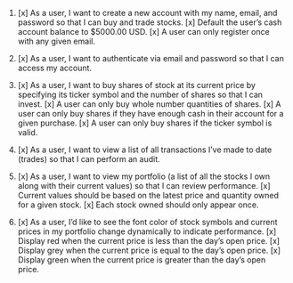 1. [x] As a user, I want to create a new account with my name, email, and password so that I can buy and trade stocks.
       [x] Default the user’s cash account balance to \$5000.00 USD.
       [x] A user can only register once with any given email.

2. [x] As a user, I want to authenticate via email and password so that I can access my account.

3. [x] As a user, I want to buy shares of stock at its current price by specifying its ticker symbol and the
       number of shares so that I can invest.
       [x] A user can only buy whole number quantities of shares.
       [x] A user can only buy shares if they have enough cash in their account for a given purchase.
       [x] A user can only buy shares if the ticker symbol is valid.

4. [x] As a user, I want to view a list of all transactions I’ve made to date (trades) so that I can perform an
       audit.

5. [x] As a user, I want to view my portfolio (a list of all the stocks I own along with their current values) so that I can review performance.
       [x] Current values should be based on the latest price and quantity owned for a given stock.
       [x] Each stock owned should only appear once.

6. [x] As a user, I’d like to see the font color of stock symbols and current prices in my portfolio change
       dynamically to indicate performance.
       [x] Display red when the current price is less than the day’s open price.
       [x] Display grey when the current price is equal to the day’s open price.
       [x] Display green when the current price is greater than the day’s open price.
